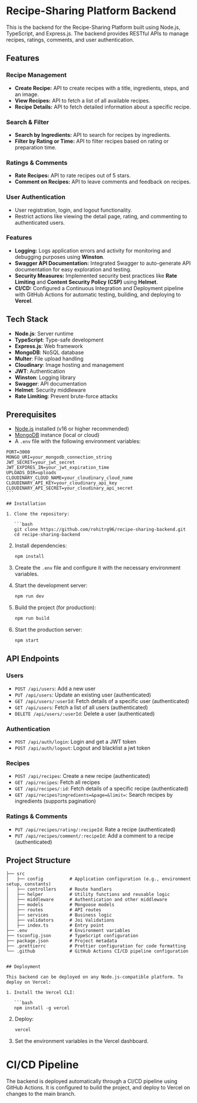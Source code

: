 # Recipe-Sharing Platform Backend

This is the backend for the Recipe-Sharing Platform built using Node.js, TypeScript, and Express.js. The backend provides RESTful APIs to manage recipes, ratings, comments, and user authentication.

## Features

### Recipe Management

- **Create Recipe:** API to create recipes with a title, ingredients, steps, and an image.
- **View Recipes:** API to fetch a list of all available recipes.
- **Recipe Details:** API to fetch detailed information about a specific recipe.

### Search & Filter

- **Search by Ingredients:** API to search for recipes by ingredients.
- **Filter by Rating or Time:** API to filter recipes based on rating or preparation time.

### Ratings & Comments

- **Rate Recipes:** API to rate recipes out of 5 stars.
- **Comment on Recipes:** API to leave comments and feedback on recipes.

### User Authentication

- User registration, login, and logout functionality.
- Restrict actions like viewing the detail page, rating, and commenting to authenticated users.

### Features

- **Logging:** Logs application errors and activity for monitoring and debugging purposes using **Winston**.
- **Swagger API Documentation:** Integrated Swagger to auto-generate API documentation for easy exploration and testing.
- **Security Measures:** Implemented security best practices like **Rate Limiting** and **Content Security Policy (CSP)** using **Helmet**.
- **CI/CD:** Configured a Continuous Integration and Deployment pipeline with GitHub Actions for automatic testing, building, and deploying to **Vercel**.

## Tech Stack

- **Node.js**: Server runtime
- **TypeScript**: Type-safe development
- **Express.js**: Web framework
- **MongoDB**: NoSQL database
- **Multer**: File upload handling
- **Cloudinary**: Image hosting and management
- **JWT**: Authentication
- **Winston**: Logging library
- **Swagger**: API documentation
- **Helmet**: Security middleware
- **Rate Limiting**: Prevent brute-force attacks

## Prerequisites

- [Node.js](https://nodejs.org/) installed (v16 or higher recommended)
- [MongoDB](https://www.mongodb.com/) instance (local or cloud)
- A `.env` file with the following environment variables:

````env
PORT=3000
MONGO_URI=your_mongodb_connection_string
JWT_SECRET=your_jwt_secret
JWT_EXPIRES_IN=your_jwt_expiration_time
UPLOADS_DIR=uploads
CLOUDINARY_CLOUD_NAME=your_cloudinary_cloud_name
CLOUDINARY_API_KEY=your_cloudinary_api_key
CLOUDINARY_API_SECRET=your_cloudinary_api_secret
```

## Installation

1. Clone the repository:

   ```bash
   git clone https://github.com/rohitrg96/recipe-sharing-backend.git
   cd recipe-sharing-backend
````

2. Install dependencies:

   ```bash
   npm install
   ```

3. Create the `.env` file and configure it with the necessary environment variables.

4. Start the development server:

   ```bash
   npm run dev
   ```

5. Build the project (for production):

   ```bash
   npm run build
   ```

6. Start the production server:

   ```bash
   npm start
   ```

## API Endpoints

### Users

- `POST /api/users`: Add a new user
- `PUT /api/users`: Update an existing user (authenticated)
- `GET /api/users/:userId`: Fetch details of a specific user (authenticated)
- `GET /api/users`: Fetch a list of all users (authenticated)
- `DELETE /api/users/:userId`: Delete a user (authenticated)

### Authentication

- `POST /api/auth/login`: Login and get a JWT token
- `POST /api/auth/logout`: Logout and blacklist a jwt token

### Recipes

- `POST /api/recipes`: Create a new recipe (authenticated)
- `GET /api/recipes`: Fetch all recipes
- `GET /api/recipes/:id`: Fetch details of a specific recipe (authenticated)
- `GET /api/recipes?ingredients=&page=&limit=`: Search recipes by ingredients (supports pagination)

### Ratings & Comments

- `PUT /api/recipes/rating/:recipeId`: Rate a recipe (authenticated)
- `PUT /api/recipes/comment/:recipeId`: Add a comment to a recipe (authenticated)

## Project Structure

````
├── src
│   ├── config          # Application configuration (e.g., environment setup, constants)
│   ├── controllers     # Route handlers
│   ├── helper          # Utility functions and reusable logic
│   ├── middleware      # Authentication and other middleware
│   ├── models          # Mongoose models
│   ├── routes          # API routes
│   ├── services        # Business logic
│   ├── validators      # Joi Validations
│   ├── index.ts        # Entry point
├── .env                # Environment variables
├── tsconfig.json       # TypeScript configuration
├── package.json        # Project metadata
├── .prettierrc         # Prettier configuration for code formatting
└── .github             # GitHub Actions CI/CD pipeline configuration


## Deployment

This backend can be deployed on any Node.js-compatible platform. To deploy on Vercel:

1. Install the Vercel CLI:

   ```bash
   npm install -g vercel
````

2. Deploy:

   ```bash
   vercel
   ```

3. Set the environment variables in the Vercel dashboard.

# CI/CD Pipeline

The backend is deployed automatically through a CI/CD pipeline using GitHub Actions. It is configured to build the project, and deploy to Vercel on changes to the main branch.
